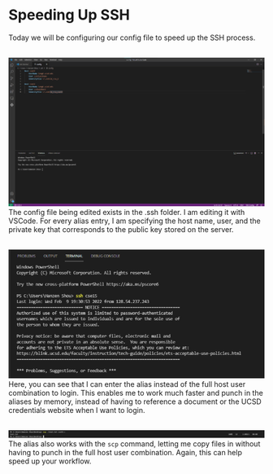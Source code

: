 # Speeding Up SSH
Today we will be configuring our config file to speed up the SSH process.<br>
&nbsp;

![Config file](config.png)<br>
The config file being edited exists in the .ssh folder. I am editing it with VSCode. For every alias entry, I am specifying the host name, user, and the private key that corresponds to the public key stored on the server.<br>
&nbsp;

![Fast login](fast_login.png)<br>
Here, you can see that I can enter the alias instead of the full host user combination to login. This enables me to work much faster and punch in the aliases by memory, instead of having to reference a document or the UCSD credentials website when I want to login.<br>
&nbsp;

![Fast copy](fast_copy.png)<br>
The alias also works with the ```scp``` command, letting me copy files in without having to punch in the full host user combination. Again, this can help speed up your workflow.<br>
